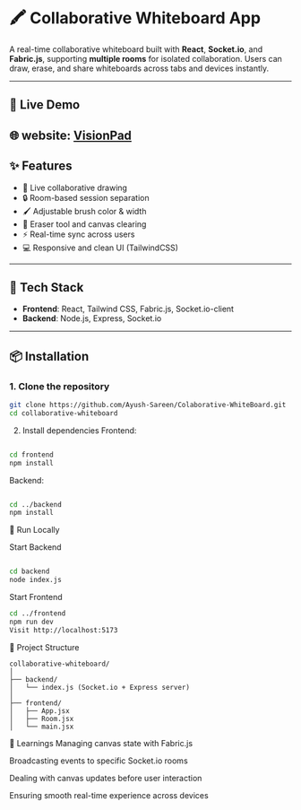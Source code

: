# 🖍️ Collaborative Whiteboard App

A real-time collaborative whiteboard built with **React**, **Socket.io**, and **Fabric.js**, supporting **multiple rooms** for isolated collaboration. Users can draw, erase, and share whiteboards across tabs and devices instantly.

---
## 🔗 Live Demo

🌐 website: [VisionPad](https://visionpad.netlify.app/)
---

## ✨ Features

- 🎨 Live collaborative drawing
- 🔒 Room-based session separation
- 🖌️ Adjustable brush color & width
- 🧽 Eraser tool and canvas clearing
- ⚡ Real-time sync across users
- 💻 Responsive and clean UI (TailwindCSS)

---

## 🚀 Tech Stack

- **Frontend**: React, Tailwind CSS, Fabric.js, Socket.io-client
- **Backend**: Node.js, Express, Socket.io

---

## 📦 Installation

### 1. Clone the repository

```bash
git clone https://github.com/Ayush-Sareen/Colaborative-WhiteBoard.git
cd collaborative-whiteboard
```
2. Install dependencies
Frontend:

```bash

cd frontend
npm install
```
Backend:

```bash

cd ../backend
npm install
```
🧪 Run Locally

Start Backend
```bash

cd backend
node index.js
```
Start Frontend
```bash
cd ../frontend
npm run dev
Visit http://localhost:5173
```


📂 Project Structure
```
collaborative-whiteboard/
│
├── backend/
│   └── index.js (Socket.io + Express server)
│
├── frontend/
│   ├── App.jsx
│   ├── Room.jsx
│   └── main.jsx
```
🧠 Learnings
Managing canvas state with Fabric.js

Broadcasting events to specific Socket.io rooms

Dealing with canvas updates before user interaction

Ensuring smooth real-time experience across devices
